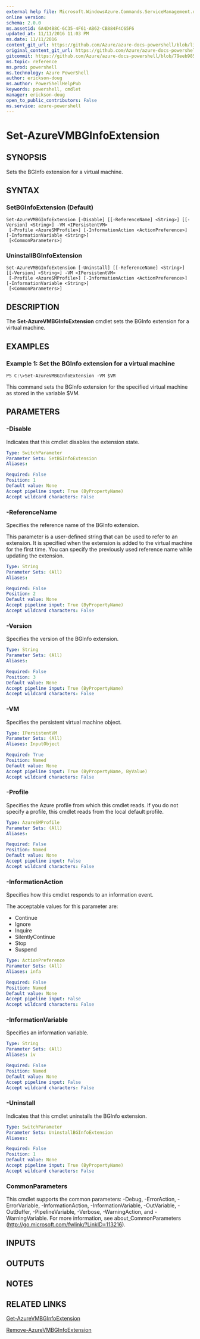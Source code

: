 ```yaml
---
external help file: Microsoft.WindowsAzure.Commands.ServiceManagement.dll-Help.xml
online version: 
schema: 2.0.0
ms.assetid: 6A4D4B8C-6C35-4F61-AB62-CB884F4C65F6
updated_at: 11/11/2016 11:03 PM
ms.date: 11/11/2016
content_git_url: https://github.com/Azure/azure-docs-powershell/blob/live/azureps-cmdlets-docs/ServiceManagement/Azure.Service/v2.1.0/Set-AzureVMBGInfoExtension.md
original_content_git_url: https://github.com/Azure/azure-docs-powershell/blob/live/azureps-cmdlets-docs/ServiceManagement/Azure.Service/v2.1.0/Set-AzureVMBGInfoExtension.md
gitcommit: https://github.com/Azure/azure-docs-powershell/blob/79eeb985ea480979357fb4695832a0c3d29a48bf/azureps-cmdlets-docs/ServiceManagement/Azure.Service/v2.1.0/Set-AzureVMBGInfoExtension.md
ms.topic: reference
ms.prod: powershell
ms.technology: Azure PowerShell
author: erickson-doug
ms.author: PowerShellHelpPub
keywords: powershell, cmdlet
manager: erickson-doug
open_to_public_contributors: False
ms.service: azure-powershell
---
```


# Set-AzureVMBGInfoExtension

## SYNOPSIS
Sets the BGInfo extension for a virtual machine.

## SYNTAX

### SetBGInfoExtension (Default)
```
Set-AzureVMBGInfoExtension [-Disable] [[-ReferenceName] <String>] [[-Version] <String>] -VM <IPersistentVM>
 [-Profile <AzureSMProfile>] [-InformationAction <ActionPreference>] [-InformationVariable <String>]
 [<CommonParameters>]
```

### UninstallBGInfoExtension
```
Set-AzureVMBGInfoExtension [-Uninstall] [[-ReferenceName] <String>] [[-Version] <String>] -VM <IPersistentVM>
 [-Profile <AzureSMProfile>] [-InformationAction <ActionPreference>] [-InformationVariable <String>]
 [<CommonParameters>]
```

## DESCRIPTION
The **Set-AzureVMBGInfoExtension** cmdlet sets the BGInfo extension for a virtual machine.

## EXAMPLES

### Example 1: Set the BGInfo extension for a virtual machine
```
PS C:\>Set-AzureVMBGInfoExtension -VM $VM
```

This command sets the BGInfo extension for the specified virtual machine as stored in the variable $VM.

## PARAMETERS

### -Disable
Indicates that this cmdlet disables the extension state.

```yaml
Type: SwitchParameter
Parameter Sets: SetBGInfoExtension
Aliases: 

Required: False
Position: 1
Default value: None
Accept pipeline input: True (ByPropertyName)
Accept wildcard characters: False
```

### -ReferenceName
Specifies the reference name of the BGInfo extension.

This parameter is a user-defined string that can be used to refer to an extension.
It is specified when the extension is added to the virtual machine for the first time.
You can specify the previously used reference name while updating the extension.

```yaml
Type: String
Parameter Sets: (All)
Aliases: 

Required: False
Position: 2
Default value: None
Accept pipeline input: True (ByPropertyName)
Accept wildcard characters: False
```

### -Version
Specifies the version of the BGInfo extension.

```yaml
Type: String
Parameter Sets: (All)
Aliases: 

Required: False
Position: 3
Default value: None
Accept pipeline input: True (ByPropertyName)
Accept wildcard characters: False
```

### -VM
Specifies the persistent virtual machine object.

```yaml
Type: IPersistentVM
Parameter Sets: (All)
Aliases: InputObject

Required: True
Position: Named
Default value: None
Accept pipeline input: True (ByPropertyName, ByValue)
Accept wildcard characters: False
```

### -Profile
Specifies the Azure profile from which this cmdlet reads.
If you do not specify a profile, this cmdlet reads from the local default profile.

```yaml
Type: AzureSMProfile
Parameter Sets: (All)
Aliases: 

Required: False
Position: Named
Default value: None
Accept pipeline input: False
Accept wildcard characters: False
```

### -InformationAction
Specifies how this cmdlet responds to an information event.

The acceptable values for this parameter are:

- Continue
- Ignore
- Inquire
- SilentlyContinue
- Stop
- Suspend

```yaml
Type: ActionPreference
Parameter Sets: (All)
Aliases: infa

Required: False
Position: Named
Default value: None
Accept pipeline input: False
Accept wildcard characters: False
```

### -InformationVariable
Specifies an information variable.

```yaml
Type: String
Parameter Sets: (All)
Aliases: iv

Required: False
Position: Named
Default value: None
Accept pipeline input: False
Accept wildcard characters: False
```

### -Uninstall
Indicates that this cmdlet uninstalls the BGInfo extension.

```yaml
Type: SwitchParameter
Parameter Sets: UninstallBGInfoExtension
Aliases: 

Required: False
Position: 1
Default value: None
Accept pipeline input: True (ByPropertyName)
Accept wildcard characters: False
```

### CommonParameters
This cmdlet supports the common parameters: -Debug, -ErrorAction, -ErrorVariable, -InformationAction, -InformationVariable, -OutVariable, -OutBuffer, -PipelineVariable, -Verbose, -WarningAction, and -WarningVariable. For more information, see about_CommonParameters (http://go.microsoft.com/fwlink/?LinkID=113216).

## INPUTS

## OUTPUTS

## NOTES

## RELATED LINKS

[Get-AzureVMBGInfoExtension](xref:ServiceManagement/Azure.Service/v2.1.0/Get-AzureVMBGInfoExtension.md)

[Remove-AzureVMBGInfoExtension](xref:ServiceManagement/Azure.Service/v2.1.0/Remove-AzureVMBGInfoExtension.md)


